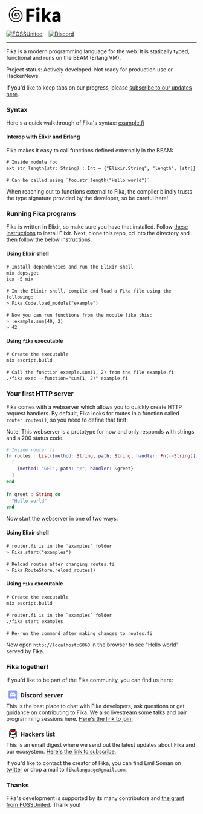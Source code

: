 <img src="https://github.com/fika-lang/assets/blob/master/logo.png?raw=true" width="150"/>

[![FOSSUnited](http://fossunited.org/files/fossunited-badge.svg)](https://fossunited.org/) &nbsp;&nbsp;
[![Discord](https://img.shields.io/discord/756840900952588321?color=7389D8&label=Discord&logo=discord&logoColor=white&style=plastic)](https://discord.gg/zNs6Gs5)

-----

Fika is a modern programming language for the web.
It is statically typed, functional and runs on the BEAM (Erlang VM).

Project status: Actively developed. Not ready for production use or HackerNews.

If you'd like to keep tabs on our progress, please [subscribe to our updates here](https://tinyletter.com/fika).

### Syntax

Here's a quick walkthrough of Fika's syntax: [example.fi](https://github.com/fika-lang/fika/blob/main/example.fi)

#### Interop with Elixir and Erlang

Fika makes it easy to call functions defined externally in the BEAM:

```
# Inside module foo
ext str_length(str: String) : Int = {"Elixir.String", "length", [str]}

# Can be called using `foo.str_length("Hello world")`
```

When reaching out to functions external to Fika, the compiler
blindly trusts the type signature provided by the developer, so be careful here!


### Running Fika programs

Fika is written in Elixir, so make sure you have that installed.
Follow [these instructions](https://elixir-lang.org/install.html) to install
Elixir. Next, clone this repo, cd into the directory and then follow the below instructions.

#### Using Elixir shell

```
# Install dependencies and run the Elixir shell
mix deps.get
iex -S mix

# In the Elixir shell, compile and load a Fika file using the following:
> Fika.Code.load_module("example")

# Now you can run functions from the module like this:
> :example.sum(40, 2)
> 42
```

#### Using `fika` executable

```
# Create the executable
mix escript.build

# Call the function example.sum(1, 2) from the file example.fi
./fika exec --function="sum(1, 2)" example.fi
```

### Your first HTTP server

Fika comes with a webserver which allows you to quickly create HTTP request
handlers. By default, Fika looks for routes in a function called
`router.routes()`, so you need to define that first:

Note: This webserver is a prototype for now and only responds with strings and
a 200 status code.

```elixir
# Inside router.fi
fn routes : List({method: String, path: String, handler: Fn(->String)}) do
  [
    {method: "GET", path: "/", handler: &greet}
  ]
end

fn greet : String do
  "Hello world"
end
```

Now start the webserver in one of two ways:

#### Using Elixir shell

```
# router.fi is in the `examples` folder
> Fika.start("examples")

# Reload routes after changing routes.fi
> Fika.RouteStore.reload_routes()
```

#### Using `fika` executable

```
# Create the executable
mix escript.build

# router.fi is in the `examples` folder
./fika start examples

# Re-run the command after making changes to routes.fi
```

Now open `http://localhost:6060` in the browser to see "Hello world" served
by Fika.

### Fika together!

If you'd like to be part of the Fika community, you can find us here:

[![Discord server](https://github.com/fika-lang/assets/blob/master/discord_server.png?raw=true)](https://discord.gg/zNs6Gs5)  
This is the best place to chat with Fika developers, ask questions or get guidance
on contributing to Fika. We also livestream some talks and pair programming sessions here.
[Here's the link to join.](https://discord.gg/zNs6Gs5)

[![Hackers list](https://github.com/fika-lang/assets/blob/master/hackers_list.png?raw=true)](https://tinyletter.com/fika)  
This is an email digest where we send out the latest updates
about Fika and our ecosystem. [Here's the link to subscribe.](https://tinyletter.com/fika)

If you'd like to contact the creator of Fika, you can find Emil Soman on
[twitter](https://twitter.com/emilsoman) or drop a mail to `fikalanguage@gmail.com`.


### Thanks

Fika's development is supported by its many contributors and [the grant from
FOSSUnited](https://forum.fossunited.org/t/foss-hack-2020-results/424). Thank you!
